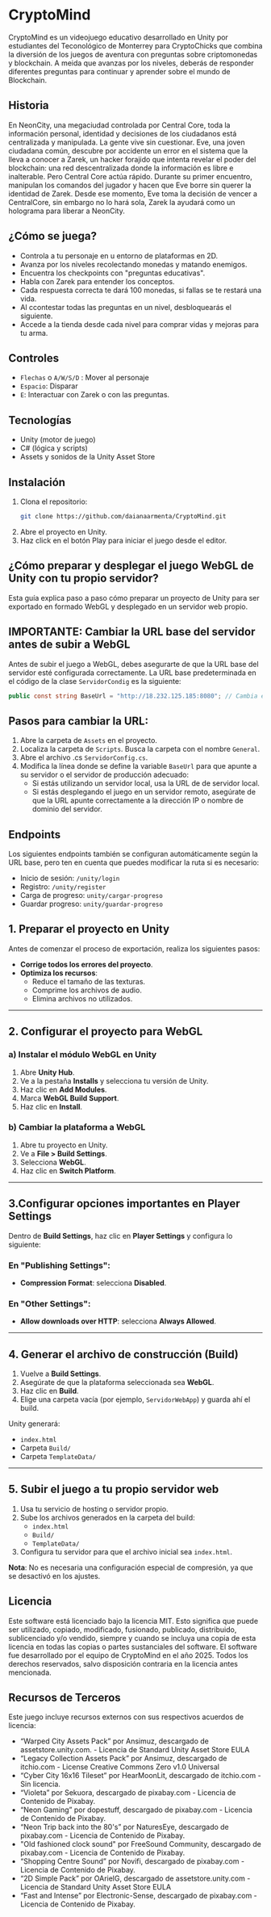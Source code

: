 # CryptoMind
CryptoMind es un videojuego educativo desarrollado en Unity por estudiantes del Teconológico de Monterrey para CryptoChicks que combina la diversión de los juegos de aventura con preguntas sobre criptomonedas y blockchain. A meida que avanzas por los niveles, deberás de responder diferentes preguntas para continuar y aprender sobre el mundo de Blockchain. 

## Historia 
En NeonCity, una megaciudad controlada por Central Core, toda la información personal, identidad y decisiones de los ciudadanos está centralizada y manipulada. La gente vive sin cuestionar.
Eve, una joven ciudadana común, descubre por accidente un error en el sistema que la lleva a conocer a Zarek, un hacker forajido que intenta revelar el poder del blockchain: una red descentralizada donde la información es libre e inalterable.
Pero Central Core actúa rápido. Durante su primer encuentro, manipulan los comandos del jugador y hacen que Eve borre sin querer la identidad de Zarek. Desde ese momento, Eve toma la decisión de vencer a CentralCore, sin embargo no lo hará sola, Zarek la ayudará como un holograma para liberar a NeonCity.

## ¿Cómo se juega?
- Controla a tu personaje en u entorno de plataformas en 2D.
- Avanza por los niveles recolectando monedas y matando enemigos.
- Encuentra los checkpoints con "preguntas educativas".
- Habla con Zarek para entender los conceptos.
- Cada respuesta correcta te dará 100 monedas, si fallas se te restará una vida.
- Al ccontestar todas las preguntas en un nivel, desbloquearás el siguiente.
- Accede a la tienda desde cada nivel para comprar vidas y mejoras para tu arma.

## Controles
- `Flechas` o `A/W/S/D` : Mover al personaje
- `Espacio`: Disparar
- `E`: Interactuar con Zarek o con las preguntas.

## Tecnologías 
- Unity (motor de juego)
- C# (lógica y scripts)
- Assets y sonidos de la Unity Asset Store

## Instalación
1. Clona el repositorio:
   ```bash
   git clone https://github.com/daianaarmenta/CryptoMind.git
2. Abre el proyecto en Unity.
3. Haz click en el botón Play para iniciar el juego desde el editor.

## ¿Cómo preparar y desplegar el juego WebGL de Unity con tu propio servidor? 

Esta guía explica paso a paso cómo preparar un proyecto de Unity para ser exportado en formado WebGL y desplegado en un servidor web propio.
## **IMPORTANTE: Cambiar la URL base del servidor antes de subir a WebGL**
Antes de subir el juego a WebGL, debes asegurarte de que la URL base del servidor esté configurada correctamente. La URL base predeterminada en el código de la clase `ServidorCondig` es la siguiente:
```csharp
public const string BaseUrl = "http://18.232.125.185:8080"; // Cambia esto según tu servidor
```
## Pasos para cambiar la URL:
1. Abre la carpeta de `Assets` en el proyecto.
2. Localiza la carpeta de `Scripts`. Busca la carpeta con el nombre `General`.
3. Abre el archivo .cs `ServidorConfig.cs`.
4. Modifica la línea donde se define la variable `BaseUrl` para que apunte a su servidor o el servidor de producción adecuado:
   - Si estás utilizando un servidor local, usa la URL de de servidor local.
   - Si estás desplegando el juego en un servidor remoto, asegúrate de que la URL apunte correctamente a la dirección IP o nombre de dominio del servidor.
## Endpoints
Los siguientes endpoints también se configuran automáticamente según la URL base, pero ten en cuenta que puedes modificar la ruta si es necesario:
- Inicio de sesión: `/unity/login`
- Registro: `/unity/register`
- Carga de progreso: `unity/cargar-progreso`
- Guardar progreso: `unity/guardar-progreso`

## 1. Preparar el proyecto en Unity

Antes de comenzar el proceso de exportación, realiza los siguientes pasos:

- **Corrige todos los errores del proyecto**.
- **Optimiza los recursos**:
  - Reduce el tamaño de las texturas.
  - Comprime los archivos de audio.
  - Elimina archivos no utilizados.

---

## 2.  Configurar el proyecto para WebGL

### a) Instalar el módulo WebGL en Unity

1. Abre **Unity Hub**.
2. Ve a la pestaña **Installs** y selecciona tu versión de Unity.
3. Haz clic en **Add Modules**.
4. Marca **WebGL Build Support**.
5. Haz clic en **Install**.

### b) Cambiar la plataforma a WebGL

1. Abre tu proyecto en Unity.
2. Ve a **File > Build Settings**.
3. Selecciona **WebGL**.
4. Haz clic en **Switch Platform**.

---

## 3.Configurar opciones importantes en Player Settings

Dentro de **Build Settings**, haz clic en **Player Settings** y configura lo siguiente:

### En "Publishing Settings":
- **Compression Format**: selecciona **Disabled**.

### En "Other Settings":
- **Allow downloads over HTTP**: selecciona **Always Allowed**.

---

## 4. Generar el archivo de construcción (Build)

1. Vuelve a **Build Settings**.
2. Asegúrate de que la plataforma seleccionada sea **WebGL**.
3. Haz clic en **Build**.
4. Elige una carpeta vacía (por ejemplo, `ServidorWebApp`) y guarda ahí el build.

Unity generará:
- `index.html`
- Carpeta `Build/`
- Carpeta `TemplateData/`

---

## 5. Subir el juego a tu propio servidor web

1. Usa tu servicio de hosting o servidor propio.
2. Sube los archivos generados en la carpeta del build:
   - `index.html`
   - `Build/`
   - `TemplateData/`
3. Configura tu servidor para que el archivo inicial sea `index.html`.

 **Nota**: No es necesaria una configuración especial de compresión, ya que se desactivó en los ajustes.

## Licencia
Este software está licenciado bajo la licencia MIT. Esto significa que puede ser utilizado, copiado, modificado, fusionado, publicado, distribuido, sublicenciado y/o vendido, siempre y cuando se incluya una copia de esta licencia en todas las copias o partes sustanciales del software. 
El software fue desarrollado por el equipo de CryptoMind en el año 2025. Todos los derechos reservados, salvo disposición contraria en la licencia antes mencionada.

## Recursos de Terceros
Este juego incluye recursos externos con sus respectivos acuerdos de licencia:
- “Warped City Assets Pack” por Ansimuz, descargado de assetstore.unity.com. - Licencia de Standard Unity Asset Store EULA
- “Legacy Collection Assets Pack” por Ansimuz, descargado de itchio.com - License Creative Commons Zero v1.0 Universal
- “Cyber City 16x16 Tileset” por HearMoonLit, descargado de itchio.com - Sin licencia. 
- “Violeta” por Sekuora, descargado de pixabay.com - Licencia de Contenido de Pixabay. 
- “Neon Gaming” por dopestuff, descargado de pixabay.com - Licencia de Contenido de Pixabay.
- “Neon Trip back into the 80's”  por NaturesEye, descargado de pixabay.com - Licencia de Contenido de Pixabay.
- "Old fashioned clock sound" por FreeSound Community, descargado de pixabay.com - Licencia de Contenido de Pixabay.
- “Shopping Centre Sound” por Novifi, descargado de pixabay.com - Licencia de Contenido de Pixabay. 
- “2D Simple Pack” por OArielG, descargado de assetstore.unity.com - Licencia de Standard Unity Asset Store EULA
- “Fast and Intense” por Electronic-Sense, descargado de pixabay.com - Licencia de Contenido de Pixabay.


